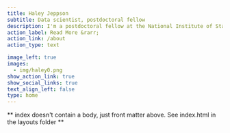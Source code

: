 ```yaml
---
title: Haley Jeppson
subtitle: Data scientist, postdoctoral fellow
description: I'm a postdoctoral fellow at the National Institute of Statisical Sciences (NISS). My primary interests include data visualization and supporting scientific communication to a general audience. I work primarily in R and have a penchant for HTML and CSS.
action_label: Read More &rarr;
action_link: /about
action_type: text

image_left: true
images:
  - img/haley0.png
show_action_link: true
show_social_links: true
text_align_left: false
type: home
---
```


** index doesn't contain a body, just front matter above.
See index.html in the layouts folder **
